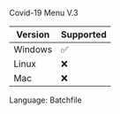  Covid-19 Menu V.3
 
| Version | Supported          |
| ------- | ------------------ |
| Windows | :white_check_mark: |
| Linux   | :x:                |
| Mac     | :x:                |

Language: Batchfile
 
